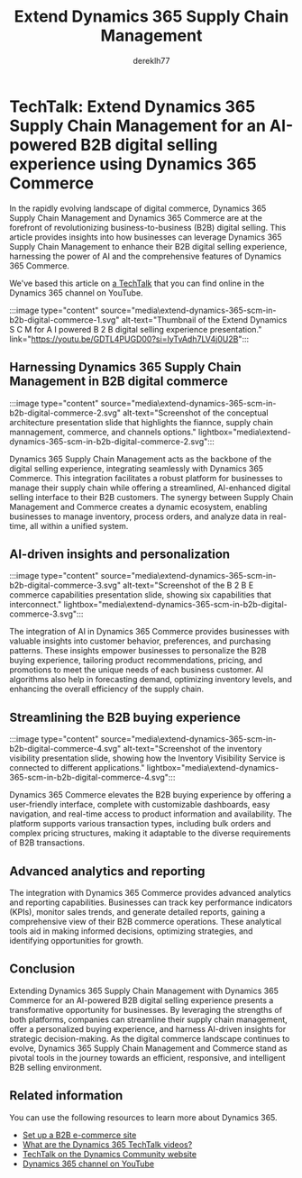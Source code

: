 ﻿---
title: Extend Dynamics 365 Supply Chain Management
description: Summary of TechTalk video that talks about how businesses can extend Dynamics 365 Supply Chain Management with Dynamics 365 Commerce to enhance their business to business (B2B) digital selling.
author: dereklh77
ms.author: edupont
ms.topic: conceptual
ms.date: 02/21/2024
ai-usage: ai-assisted
---

# TechTalk: Extend Dynamics 365 Supply Chain Management for an AI-powered B2B digital selling experience using Dynamics 365 Commerce

In the rapidly evolving landscape of digital commerce, Dynamics 365 Supply Chain Management and Dynamics 365 Commerce are at the forefront of revolutionizing business-to-business (B2B) digital selling. This article provides insights into how businesses can leverage Dynamics 365 Supply Chain Management to enhance their B2B digital selling experience, harnessing the power of AI and the comprehensive features of Dynamics 365 Commerce.

We've based this article on [a TechTalk](https://youtu.be/GDTL4PUGD00?si=IyTvAdh7LV4j0U2B) that you can find online in the Dynamics 365 channel on YouTube.  

:::image type="content" source="media\extend-dynamics-365-scm-in-b2b-digital-commerce-1.svg" alt-text="Thumbnail of the Extend Dynamics S C M for A I powered B 2 B digital selling experience presentation." link="https://youtu.be/GDTL4PUGD00?si=IyTvAdh7LV4j0U2B":::

## Harnessing Dynamics 365 Supply Chain Management in B2B digital commerce

:::image type="content" source="media\extend-dynamics-365-scm-in-b2b-digital-commerce-2.svg" alt-text="Screenshot of the conceptual architecture presentation slide that highlights the fiannce, supply chain mannagement, commerce, and channels options." lightbox="media\extend-dynamics-365-scm-in-b2b-digital-commerce-2.svg":::

Dynamics 365 Supply Chain Management acts as the backbone of the digital selling experience, integrating seamlessly with Dynamics 365 Commerce. This integration facilitates a robust platform for businesses to manage their supply chain while offering a streamlined, AI-enhanced digital selling interface to their B2B customers. The synergy between Supply Chain Management and Commerce creates a dynamic ecosystem, enabling businesses to manage inventory, process orders, and analyze data in real-time, all within a unified system.

## AI-driven insights and personalization

:::image type="content" source="media\extend-dynamics-365-scm-in-b2b-digital-commerce-3.svg" alt-text="Screenshot of the B 2 B E commerce capabilities presentation slide, showing six capabilities that interconnect." lightbox="media\extend-dynamics-365-scm-in-b2b-digital-commerce-3.svg":::

The integration of AI in Dynamics 365 Commerce provides businesses with valuable insights into customer behavior, preferences, and purchasing patterns. These insights empower businesses to personalize the B2B buying experience, tailoring product recommendations, pricing, and promotions to meet the unique needs of each business customer. AI algorithms also help in forecasting demand, optimizing inventory levels, and enhancing the overall efficiency of the supply chain.

## Streamlining the B2B buying experience

:::image type="content" source="media\extend-dynamics-365-scm-in-b2b-digital-commerce-4.svg" alt-text="Screenshot of the inventory visibility presentation slide, showing how the Inventory Visibility Service is connected to different applications." lightbox="media\extend-dynamics-365-scm-in-b2b-digital-commerce-4.svg":::

Dynamics 365 Commerce elevates the B2B buying experience by offering a user-friendly interface, complete with customizable dashboards, easy navigation, and real-time access to product information and availability. The platform supports various transaction types, including bulk orders and complex pricing structures, making it adaptable to the diverse requirements of B2B transactions.

## Advanced analytics and reporting

The integration with Dynamics 365 Commerce provides advanced analytics and reporting capabilities. Businesses can track key performance indicators (KPIs), monitor sales trends, and generate detailed reports, gaining a comprehensive view of their B2B commerce operations. These analytical tools aid in making informed decisions, optimizing strategies, and identifying opportunities for growth.

## Conclusion

Extending Dynamics 365 Supply Chain Management with Dynamics 365 Commerce for an AI-powered B2B digital selling experience presents a transformative opportunity for businesses. By leveraging the strengths of both platforms, companies can streamline their supply chain management, offer a personalized buying experience, and harness AI-driven insights for strategic decision-making. As the digital commerce landscape continues to evolve, Dynamics 365 Supply Chain Management and Commerce stand as pivotal tools in the journey towards an efficient, responsive, and intelligent B2B selling environment.

## Related information

You can use the following resources to learn more about Dynamics 365.

- [Set up a B2B e-commerce site](/dynamics365/commerce/b2b/set-up-b2b-site)
- [What are the Dynamics 365 TechTalk videos?](../roles/techtalk-videos.md)  
- [TechTalk on the Dynamics Community website](https://community.dynamics.com/videos/) 
- [Dynamics 365 channel on YouTube](https://www.youtube.com/channel/UC5QxCcXhFFixs1nfmOpJlvQ)  